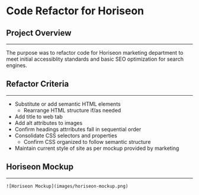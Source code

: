 # Code Refactor for Horiseon

## Project Overview

***

The purpose was to refactor code for Horiseon marketing department to meet initial accessiblity standards and basic SEO optimization for search engines.


## Refactor Criteria

***

- Substitute or add semantic HTML elements
  - Rearrange HTML structure if/as needed
- Add title to web tab
- Add alt attributes to images
- Confirm headings attrributes fall in sequential order
- Consolidate CSS selectors and properties
  - Confirm CSS organized to follow semantic structure
- Maintain current style of site as per mockup provided by marketing

## Horiseon Mockup 

***

    ![Horiseon Mockup](images/horiseon-mockup.png)


